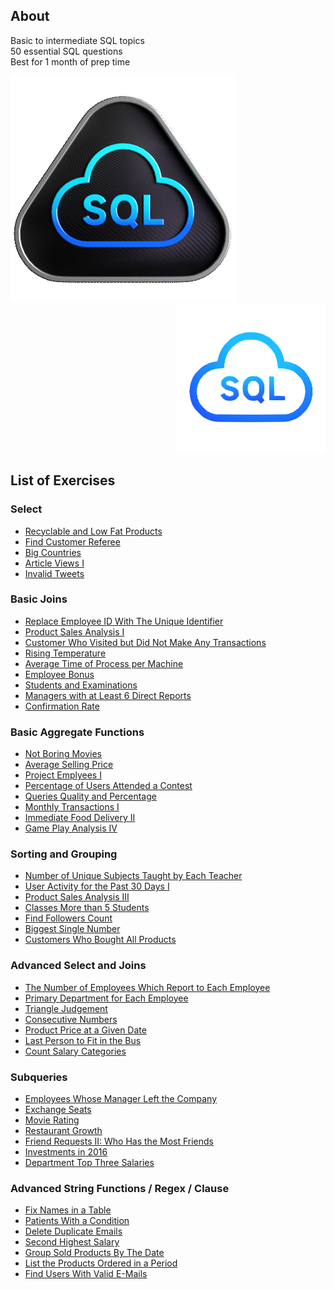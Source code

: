 ## About
Basic to intermediate SQL topics \
50 essential SQL questions \
Best for 1 month of prep time 

<div align="left">
  <img src="https://github.com/mi1296/sql-50/blob/main/Top_SQL_50.gif" alt="Top 50 SQL Badge">
</div>

<div align="right">
  <img src="https://github.com/mi1296/sql-50/blob/main/top-50-sql.png" alt="Top 50 SQL">
</div>

## List of Exercises
### Select
* [Recyclable and Low Fat Products](https://leetcode.com/problems/recyclable-and-low-fat-products/?envType=study-plan-v2&envId=top-sql-50)
* [Find Customer Referee](https://leetcode.com/problems/find-customer-referee/?envType=study-plan-v2&envId=top-sql-50)
* [Big Countries](https://leetcode.com/problems/big-countries/?envType=study-plan-v2&envId=top-sql-50)
* [Article Views I](https://leetcode.com/problems/article-views-i/?envType=study-plan-v2&envId=top-sql-50)
* [Invalid Tweets](https://leetcode.com/problems/invalid-tweets/?envType=study-plan-v2&envId=top-sql-50)

### Basic Joins
* [Replace Employee ID With The Unique Identifier](https://leetcode.com/problems/replace-employee-id-with-the-unique-identifier/?envType=study-plan-v2&envId=top-sql-50)
* [Product Sales Analysis I](https://leetcode.com/problems/product-sales-analysis-i/?envType=study-plan-v2&envId=top-sql-50)
* [Customer Who Visited but Did Not Make Any Transactions](https://leetcode.com/problems/customer-who-visited-but-did-not-make-any-transactions/?envType=study-plan-v2&envId=top-sql-50)
* [Rising Temperature](https://leetcode.com/problems/rising-temperature/description/?envType=study-plan-v2&envId=top-sql-50)
* [Average Time of Process per Machine](https://leetcode.com/problems/average-time-of-process-per-machine/description/?envType=study-plan-v2&envId=top-sql-50)
* [Employee Bonus](https://leetcode.com/problems/employee-bonus/description/?envType=study-plan-v2&envId=top-sql-50)
* [Students and Examinations](https://leetcode.com/problems/students-and-examinations/description/?envType=study-plan-v2&envId=top-sql-50)
* [Managers with at Least 6 Direct Reports](https://leetcode.com/problems/managers-with-at-least-5-direct-reports/description/?envType=study-plan-v2&envId=top-sql-50)
* [Confirmation Rate](https://leetcode.com/problems/confirmation-rate/description/?envType=study-plan-v2&envId=top-sql-50)

### Basic Aggregate Functions
* [Not Boring Movies](https://leetcode.com/problems/not-boring-movies/description/?envType=study-plan-v2&envId=top-sql-50)
* [Average Selling Price](https://leetcode.com/problems/average-selling-price/description/?envType=study-plan-v2&envId=top-sql-50)
* [Project Emplyees I](https://leetcode.com/problems/project-employees-i/description/?envType=study-plan-v2&envId=top-sql-50)
* [Percentage of Users Attended a Contest](https://leetcode.com/problems/percentage-of-users-attended-a-contest/description/?envType=study-plan-v2&envId=top-sql-50)
* [Queries Quality and Percentage](https://leetcode.com/problems/queries-quality-and-percentage/description/?envType=study-plan-v2&envId=top-sql-50)
* [Monthly Transactions I](https://leetcode.com/problems/monthly-transactions-i/description/?envType=study-plan-v2&envId=top-sql-50)
* [Immediate Food Delivery II](https://leetcode.com/problems/immediate-food-delivery-ii/description/?envType=study-plan-v2&envId=top-sql-50)
* [Game Play Analysis IV](https://leetcode.com/problems/game-play-analysis-iv/description/?envType=study-plan-v2&envId=top-sql-50)

### Sorting and Grouping
* [Number of Unique Subjects Taught by Each Teacher](https://leetcode.com/problems/number-of-unique-subjects-taught-by-each-teacher/description/?envType=study-plan-v2&envId=top-sql-50)
* [User Activity for the Past 30 Days I](https://leetcode.com/problems/user-activity-for-the-past-30-days-i/description/?envType=study-plan-v2&envId=top-sql-50)
* [Product Sales Analysis III](https://leetcode.com/problems/product-sales-analysis-iii/description/?envType=study-plan-v2&envId=top-sql-50)
* [Classes More than 5 Students](https://leetcode.com/problems/classes-more-than-5-students/description/?envType=study-plan-v2&envId=top-sql-50)
* [Find Followers Count](https://leetcode.com/problems/find-followers-count/description/?envType=study-plan-v2&envId=top-sql-50)
* [Biggest Single Number](https://leetcode.com/problems/biggest-single-number/description/?envType=study-plan-v2&envId=top-sql-50)
* [Customers Who Bought All Products](https://leetcode.com/problems/customers-who-bought-all-products/description/?envType=study-plan-v2&envId=top-sql-50)

### Advanced Select and Joins
* [The Number of Employees Which Report to Each Employee](https://leetcode.com/problems/the-number-of-employees-which-report-to-each-employee/description/?envType=study-plan-v2&envId=top-sql-50)
* [Primary Department for Each Employee](https://leetcode.com/problems/primary-department-for-each-employee/description/?envType=study-plan-v2&envId=top-sql-50)
* [Triangle Judgement](https://leetcode.com/problems/triangle-judgement/description/?envType=study-plan-v2&envId=top-sql-50)
* [Consecutive Numbers](https://leetcode.com/problems/consecutive-numbers/description/?envType=study-plan-v2&envId=top-sql-50)
* [Product Price at a Given Date](https://leetcode.com/problems/product-price-at-a-given-date/description/?envType=study-plan-v2&envId=top-sql-50)
* [Last Person to Fit in the Bus](https://leetcode.com/problems/last-person-to-fit-in-the-bus/description/?envType=study-plan-v2&envId=top-sql-50)
* [Count Salary Categories](https://leetcode.com/problems/count-salary-categories/description/?envType=study-plan-v2&envId=top-sql-50)

### Subqueries
* [Employees Whose Manager Left the Company](https://leetcode.com/problems/employees-whose-manager-left-the-company/description/?envType=study-plan-v2&envId=top-sql-50)
* [Exchange Seats](https://leetcode.com/problems/exchange-seats/description/?envType=study-plan-v2&envId=top-sql-50)
* [Movie Rating](https://leetcode.com/problems/movie-rating/description/?envType=study-plan-v2&envId=top-sql-50)
* [Restaurant Growth](https://leetcode.com/problems/restaurant-growth/description/?envType=study-plan-v2&envId=top-sql-50)
* [Friend Requests II: Who Has the Most Friends](https://leetcode.com/problems/friend-requests-ii-who-has-the-most-friends/description/?envType=study-plan-v2&envId=top-sql-50)
* [Investments in 2016](https://leetcode.com/problems/investments-in-2016/description/?envType=study-plan-v2&envId=top-sql-50)
* [Department Top Three Salaries](https://leetcode.com/problems/department-top-three-salaries/description/?envType=study-plan-v2&envId=top-sql-50)

### Advanced String Functions / Regex / Clause
* [Fix Names in a Table](https://leetcode.com/problems/fix-names-in-a-table/description/?envType=study-plan-v2&envId=top-sql-50)
* [Patients With a Condition](https://leetcode.com/problems/patients-with-a-condition/description/?envType=study-plan-v2&envId=top-sql-50)
* [Delete Duplicate Emails](https://leetcode.com/problems/delete-duplicate-emails/description/?envType=study-plan-v2&envId=top-sql-50)
* [Second Highest Salary](https://leetcode.com/problems/second-highest-salary/description/?envType=study-plan-v2&envId=top-sql-50)
* [Group Sold Products By The Date](https://leetcode.com/problems/group-sold-products-by-the-date/description/?envType=study-plan-v2&envId=top-sql-50)
* [List the Products Ordered in a Period](https://leetcode.com/problems/list-the-products-ordered-in-a-period/description/?envType=study-plan-v2&envId=top-sql-50)
* [Find Users With Valid E-Mails](https://leetcode.com/problems/find-users-with-valid-e-mails/description/?envType=study-plan-v2&envId=top-sql-50)
